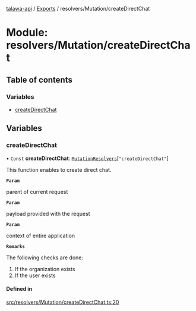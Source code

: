 [talawa-api](../README.md) / [Exports](../modules.md) / resolvers/Mutation/createDirectChat

# Module: resolvers/Mutation/createDirectChat

## Table of contents

### Variables

- [createDirectChat](resolvers_Mutation_createDirectChat.md#createdirectchat)

## Variables

### createDirectChat

• `Const` **createDirectChat**: [`MutationResolvers`](types_generatedGraphQLTypes.md#mutationresolvers)[``"createDirectChat"``]

This function enables to create direct chat.

**`Param`**

parent of current request

**`Param`**

payload provided with the request

**`Param`**

context of entire application

**`Remarks`**

The following checks are done:
1. If the organization exists
2. If the user exists

#### Defined in

[src/resolvers/Mutation/createDirectChat.ts:20](https://github.com/PalisadoesFoundation/talawa-api/blob/e5f7a9d/src/resolvers/Mutation/createDirectChat.ts#L20)
